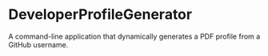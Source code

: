 # DeveloperProfileGenerator
A command-line application that dynamically generates a PDF profile from a GitHub username.
